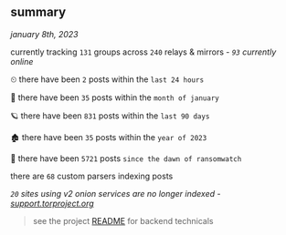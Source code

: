 
## summary
_january 8th, 2023_

currently tracking `131` groups across `240` relays & mirrors - _`93` currently online_

⏲ there have been `2` posts within the `last 24 hours`

🦈 there have been `35` posts within the `month of january`

🪐 there have been `831` posts within the `last 90 days`

🏚 there have been `35` posts within the `year of 2023`

🦕 there have been `5721` posts `since the dawn of ransomwatch`

there are `68` custom parsers indexing posts

_`20` sites using v2 onion services are no longer indexed - [support.torproject.org](https://support.torproject.org/onionservices/v2-deprecation/)_

> see the project [README](https://github.com/joshhighet/ransomwatch#ransomwatch--) for backend technicals
